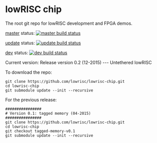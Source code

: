 lowRISC chip
==============================================

The root git repo for lowRISC development and FPGA
demos.

[master] status: [![master build status](https://travis-ci.org/lowRISC/lowrisc-chip.svg?branch=master)](https://travis-ci.org/lowRISC/lowrisc-chip)

[update] status: [![update build status](https://travis-ci.org/lowRISC/lowrisc-chip.svg?branch=update)](https://travis-ci.org/lowRISC/lowrisc-chip)

[dev] status: [![dev build status](https://travis-ci.org/lowRISC/lowrisc-chip.svg?branch=dev)](https://travis-ci.org/lowRISC/lowrisc-chip)

Current version: Release version 0.2 (12-2015) --- Untethered lowRISC

To download the repo:

    git clone https://github.com/lowrisc/lowrisc-chip.git
    cd lowrisc-chip
    git submodule update --init --recursive



For the previous release:

    ################
    # Version 0.1: tagged memory (04-2015)
    ################
    git clone https://github.com/lowrisc/lowrisc-chip.git
    cd lowrisc-chip
    git checkout tagged-memory-v0.1
    git submodule update --init --recursive

[master]: https://github.com/lowrisc/lowrisc-chip/tree/master
[update]: https://github.com/lowrisc/lowrisc-chip/tree/update
[dev]: https://github.com/lowrisc/lowrisc-chip/tree/dev
